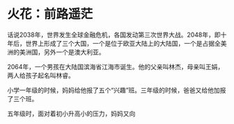 # 火花：前路遥茫

话说2038年，世界发生全球金融危机，各国发动第三次世界大战。2048年，即十年后，世界上形成了三个大国，一个是位于欧亚大陆上的大陆国，一个是占据全美洲的美洲国，另外一个是澳大利亚。

2064年，一个男孩在大陆国滨海省江海市诞生。他的父亲叫林杰，母亲叫王娟，两人给孩子起名叫林睿。

小学一年级的时候，妈妈给他报了五个“兴趣”班。三年级的时候，爸爸又给他加报了三个班。

五年级时，面对着初小升高小的压力，妈妈又向

